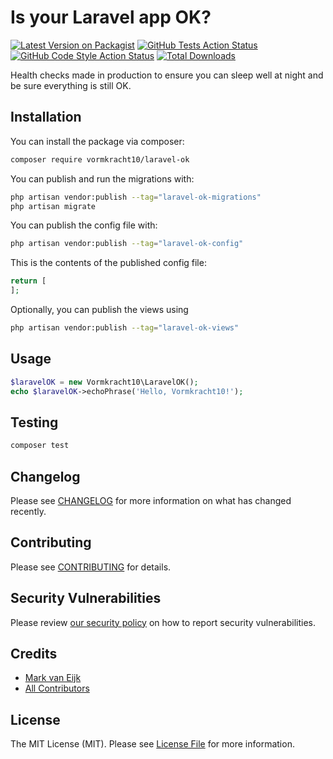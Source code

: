 # Is your Laravel app OK?

[![Latest Version on Packagist](https://img.shields.io/packagist/v/vormkracht10/laravel-ok.svg?style=flat-square)](https://packagist.org/packages/vormkracht10/laravel-ok)
[![GitHub Tests Action Status](https://img.shields.io/github/actions/workflow/status/vormkracht10/laravel-ok/run-tests.yml?branch=main&label=tests&style=flat-square)](https://github.com/vormkracht10/laravel-ok/actions?query=workflow%3Arun-tests+branch%3Amain)
[![GitHub Code Style Action Status](https://img.shields.io/github/actions/workflow/status/vormkracht10/laravel-ok/fix-php-code-style-issues.yml?branch=main&label=code%20style&style=flat-square)](https://github.com/vormkracht10/laravel-ok/actions?query=workflow%3A"Fix+PHP+code+style+issues"+branch%3Amain)
[![Total Downloads](https://img.shields.io/packagist/dt/vormkracht10/laravel-ok.svg?style=flat-square)](https://packagist.org/packages/vormkracht10/laravel-ok)

Health checks made in production to ensure you can sleep well at night and be sure everything is still OK.

## Installation

You can install the package via composer:

```bash
composer require vormkracht10/laravel-ok
```

You can publish and run the migrations with:

```bash
php artisan vendor:publish --tag="laravel-ok-migrations"
php artisan migrate
```

You can publish the config file with:

```bash
php artisan vendor:publish --tag="laravel-ok-config"
```

This is the contents of the published config file:

```php
return [
];
```

Optionally, you can publish the views using

```bash
php artisan vendor:publish --tag="laravel-ok-views"
```

## Usage

```php
$laravelOK = new Vormkracht10\LaravelOK();
echo $laravelOK->echoPhrase('Hello, Vormkracht10!');
```

## Testing

```bash
composer test
```

## Changelog

Please see [CHANGELOG](CHANGELOG.md) for more information on what has changed recently.

## Contributing

Please see [CONTRIBUTING](CONTRIBUTING.md) for details.

## Security Vulnerabilities

Please review [our security policy](../../security/policy) on how to report security vulnerabilities.

## Credits

-   [Mark van Eijk](https://github.com/markvaneijk)
-   [All Contributors](../../contributors)

## License

The MIT License (MIT). Please see [License File](LICENSE.md) for more information.
